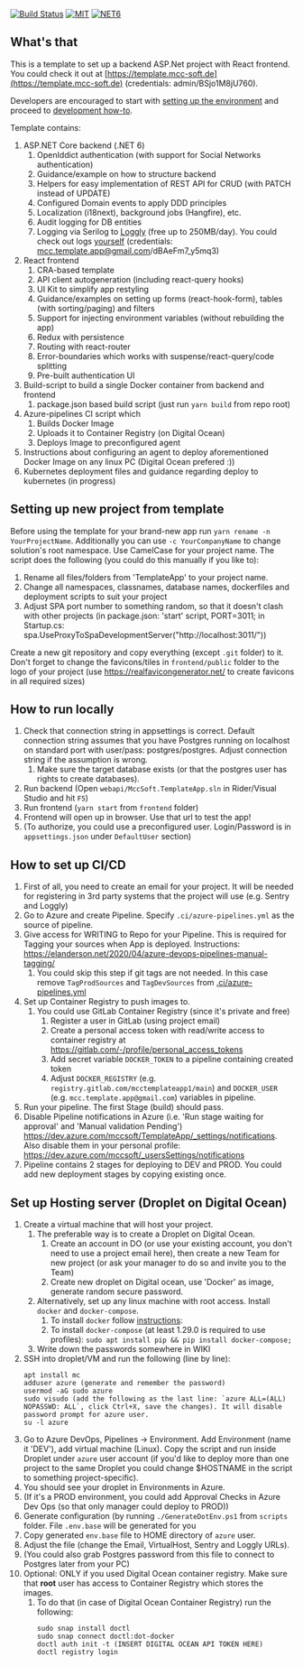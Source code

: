[![Build Status](https://dev.azure.com/mccsoft/Common/_apis/build/status/mccsoft.backend-frontend-template?branchName=master)](https://dev.azure.com/mccsoft/Common/_build/latest?definitionId=6&branchName=master) [![MIT](https://img.shields.io/dub/l/vibe-d.svg)](https://opensource.org/licenses/MIT) [![NET6](https://img.shields.io/badge/-.NET%206.0-blueviolet)](https://dotnet.microsoft.com/en-us/download/dotnet/6.0)

## What's that

This is a template to set up a backend ASP.Net project with React frontend. You could check it out at [https://template.mcc-soft.de](https://template.mcc-soft.de) (credentials: admin/BSjo1M8jU760).

Developers are encouraged to start with [setting up the environment](docs/Setting-up-development-environment.md) and proceed to [development how-to](docs/Development-Howto.md).

Template contains:

1. ASP.NET Core backend (.NET 6)
   1. OpenIddict authentication (with support for Social Networks authentication)
   2. Guidance/example on how to structure backend
   3. Helpers for easy implementation of REST API for CRUD (with PATCH instead of UPDATE)
   4. Configured Domain events to apply DDD principles
   5. Localization (i18next), background jobs (Hangfire), etc.
   6. Audit logging for DB entities
   7. Logging via Serilog to [Loggly](https://loggly.com) (free up to 250MB/day). You could check out logs [yourself](https://mcctemplateapp.loggly.com/) (credentials: mcc.template.app@gmail.com/dBAeFm7_y5mq3)
1. React frontend
   1. CRA-based template
   1. API client autogeneration (including react-query hooks)
   1. UI Kit to simplify app restyling
   1. Guidance/examples on setting up forms (react-hook-form), tables (with sorting/paging) and filters
   1. Support for injecting environment variables (without rebuilding the app)
   1. Redux with persistence
   1. Routing with react-router
   1. Error-boundaries which works with suspense/react-query/code splitting
   1. Pre-built authentication UI
1. Build-script to build a single Docker container from backend and frontend
   1. package.json based build script (just run `yarn build` from repo root)
1. Azure-pipelines CI script which
   1. Builds Docker Image
   1. Uploads it to Container Registry (on Digital Ocean)
   1. Deploys Image to preconfigured agent
1. Instructions about configuring an agent to deploy aforementioned Docker Image on any linux PC (Digital Ocean prefered :))
1. Kubernetes deployment files and guidance regarding deploy to kubernetes (in progress)

## Setting up new project from template

Before using the template for your brand-new app run `yarn rename -n YourProjectName`. Additionally you can use `-c YourCompanyName` to change solution's root namespace. Use CamelCase for your project name. The script does the following (you could do this manually if you like to):

1. Rename all files/folders from 'TemplateApp' to your project name.
1. Change all namespaces, classnames, database names, dockerfiles and deployment scripts to suit your project
1. Adjust SPA port number to something random, so that it doesn't clash with other projects (in package.json: 'start' script, PORT=3011; in Startup.cs: spa.UseProxyToSpaDevelopmentServer("http://localhost:3011/"))

Create a new git repository and copy everything (except `.git` folder) to it. Don't forget to change the favicons/tiles in `frontend/public` folder to the logo of your project (use https://realfavicongenerator.net/ to create favicons in all required sizes)

## How to run locally

1. Check that connection string in appsettings is correct. Default connection string assumes that you have Postgres running on localhost on standard port with user/pass: postgres/postgres. Adjust connection string if the assumption is wrong.
   1. Make sure the target database exists (or that the postgres user has rights to create databases).
1. Run backend (Open `webapi/MccSoft.TemplateApp.sln` in Rider/Visual Studio and hit `F5`)
1. Run frontend (`yarn start` from `frontend` folder)
1. Frontend will open up in browser. Use that url to test the app!
1. (To authorize, you could use a preconfigured user. Login/Password is in `appsettings.json` under `DefaultUser` section)

## How to set up CI/CD

1. First of all, you need to create an email for your project. It will be needed for registering in 3rd party systems that the project will use (e.g. Sentry and Loggly)
2. Go to Azure and create Pipeline. Specify `.ci/azure-pipelines.yml` as the source of pipeline.
3. Give access for WRITING to Repo for your Pipeline. This is required for Tagging your sources when App is deployed. Instructions: https://elanderson.net/2020/04/azure-devops-pipelines-manual-tagging/
   1. You could skip this step if git tags are not needed. In this case remove `TagProdSources` and `TagDevSources` from [.ci/azure-pipelines.yml](.ci/azure-pipelines.yml)
4. Set up Container Registry to push images to.
   1. You could use GitLab Container Registry (since it's private and free)
      1. Register a user in GitLab (using project email)
      1. Create a personal access token with read/write access to container registry at https://gitlab.com/-/profile/personal_access_tokens
      1. Add secret variable `DOCKER_TOKEN` to a pipeline containing created token
      1. Adjust `DOCKER_REGISTRY` (e.g. `registry.gitlab.com/mcctemplateapp1/main`) and `DOCKER_USER` (e.g. `mcc.template.app@gmail.com`) variables in pipeline.
5. Run your pipeline. The first Stage (build) should pass.
6. Disable Pipeline notifications in Azure (i.e. 'Run stage waiting for approval' and 'Manual validation Pending') https://dev.azure.com/mccsoft/TemplateApp/_settings/notifications. Also disable them in your personal profile: https://dev.azure.com/mccsoft/_usersSettings/notifications
7. Pipeline contains 2 stages for deploying to DEV and PROD. You could add new deployment stages by copying existing once.

## Set up Hosting server (Droplet on Digital Ocean)

1. Create a virtual machine that will host your project.
   1. The preferable way is to create a Droplet on Digital Ocean.
      1. Create an account in DO (or use your existing account, you don't need to use a project email here), then create a new Team for new project (or ask your manager to do so and invite you to the Team)
      1. Create new droplet on Digital ocean, use 'Docker' as image, generate random secure password.
   1. Alternatively, set up any linux machine with root access. Install `docker` and `docker-compose`.
      1. To install `docker` follow [instructions](https://docs.docker.com/engine/install/ubuntu/#install-using-the-repository):
      1. To install `docker-compose` (at least 1.29.0 is required to use profiles): `sudo apt install pip && pip install docker-compose;`
   1. Write down the passwords somewhere in WIKI
1. SSH into droplet/VM and run the following (line by line):
   ```
   apt install mc
   adduser azure (generate and remember the password)
   usermod -aG sudo azure
   sudo visudo (add the following as the last line: `azure ALL=(ALL) NOPASSWD: ALL`, click Ctrl+X, save the changes). It will disable password prompt for azure user.
   su -l azure
   ```
1. Go to Azure DevOps, Pipelines -> Environment. Add Environment (name it 'DEV'), add virtual machine (Linux). Copy the script and run inside Droplet under `azure` user account (if you'd like to deploy more than one project to the same Droplet you could change $HOSTNAME in the script to something project-specific).
1. You should see your droplet in Environments in Azure.
1. (If it's a PROD environment, you could add Approval Checks in Azure Dev Ops (so that only manager could deploy to PROD))
1. Generate configuration (by running `./GenerateDotEnv.ps1` from `scripts` folder. File `.env.base` will be generated for you
1. Copy generated `env.base` file to HOME directory of `azure` user.
1. Adjust the file (change the Email, VirtualHost, Sentry and Loggly URLs).
1. (You could also grab Postgres password from this file to connect to Postgres later from your PC)
1. Optional: ONLY if you used Digital Ocean container registry. Make sure that **root** user has access to Container Registry which stores the images.
   1. To do that (in case of Digital Ocean Container Registry) run the following:
      ```
      sudo snap install doctl
      sudo snap connect doctl:dot-docker
      doctl auth init -t (INSERT DIGITAL OCEAN API TOKEN HERE)
      doctl registry login
      ```
